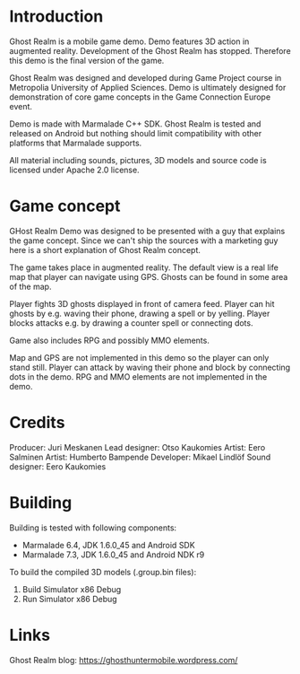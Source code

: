 # Introduction

Ghost Realm is a mobile game demo. Demo features 3D action in augmented reality. Development of the Ghost Realm has stopped. Therefore this demo is the final version of the game.

Ghost Realm was designed and developed during Game Project course in Metropolia University of Applied Sciences. Demo is ultimately designed for demonstration of core game concepts in the Game Connection Europe event.

Demo is made with Marmalade C++ SDK. Ghost Realm is tested and released on Android but nothing should limit compatibility with other platforms that Marmalade supports.

All material including sounds, pictures, 3D models and source code is licensed under Apache 2.0 license.

# Game concept

GHost Realm Demo was designed to be presented with a guy that explains the game concept. Since we can't ship the sources with a marketing guy here is a short explanation of Ghost Realm concept.

The game takes place in augmented reality. The default view is a real life map that player can navigate using GPS. Ghosts can be found in some area of the map.

Player fights 3D ghosts displayed in front of camera feed. Player can hit ghosts by e.g. waving their phone, drawing a spell or by yelling. Player blocks attacks e.g. by drawing a counter spell or connecting dots.

Game also includes RPG and possibly MMO elements.

Map and GPS are not implemented in this demo so the player can only stand still. Player can attack by waving their phone and block by connecting dots in the demo. RPG and MMO elements are not implemented in the demo.

# Credits

Producer: Juri Meskanen
Lead designer: Otso Kaukomies
Artist: Eero Salminen
Artist: Humberto Bampende
Developer: Mikael Lindlöf
Sound designer: Eero Kaukomies

# Building

Building is tested with following components:
* Marmalade 6.4, JDK 1.6.0_45 and Android SDK
* Marmalade 7.3, JDK 1.6.0_45 and Android NDK r9

To build the compiled 3D models (.group.bin files):
1. Build Simulator x86 Debug
2. Run Simulator x86 Debug

# Links

Ghost Realm blog: https://ghosthuntermobile.wordpress.com/
